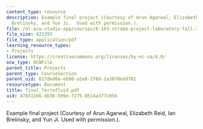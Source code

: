 ```yaml
---
content_type: resource
description: Example final project (Courtesy of Arun Agarwal, Elizabeth Reid, Ian
  Brelinsky, and Yun Ji.  Used with permission.).
file: /ol-ocw-studio-app/courses/6-163-strobe-project-laboratory-fall-2005/47831166db3b599e72758514a377c05b_final_ferrofluid.pdf
file_size: 421393
file_type: application/pdf
learning_resource_types:
- Projects
license: https://creativecommons.org/licenses/by-nc-sa/4.0/
ocw_type: OCWFile
parent_title: Projects
parent_type: CourseSection
parent_uid: 617ded0a-eb80-a2e8-2f8d-2a3670edd782
resourcetype: Document
title: final_ferrofluid.pdf
uid: 47831166-db3b-599e-7275-8514a377c05b
---
```

Example final project (Courtesy of Arun Agarwal, Elizabeth Reid, Ian Brelinsky, and Yun Ji.  Used with permission.).